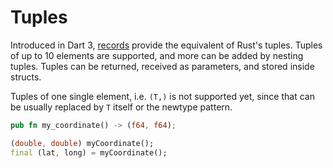# Tuples

Introduced in Dart 3, [records](https://dart.dev/language/records) provide the equivalent of Rust's tuples.
Tuples of up to 10 elements are supported, and more can be added by nesting tuples. Tuples can be returned,
received as parameters, and stored inside structs.

Tuples of one single element, i.e. `(T,)` is not supported yet, since that can be usually replaced by `T` itself or the newtype pattern.

```rust
pub fn my_coordinate() -> (f64, f64);
```

```dart
(double, double) myCoordinate();
final (lat, long) = myCoordinate();
```

